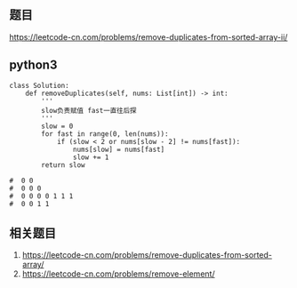 ## 题目
https://leetcode-cn.com/problems/remove-duplicates-from-sorted-array-ii/

## python3
```python3
class Solution:
    def removeDuplicates(self, nums: List[int]) -> int:
        '''
        slow负责赋值 fast一直往后探 
        '''
        slow = 0
        for fast in range(0, len(nums)):
            if (slow < 2 or nums[slow - 2] != nums[fast]):
                nums[slow] = nums[fast]
                slow += 1
        return slow

#  0 0
#  0 0 0 
#  0 0 0 0 1 1 1
#  0 0 1 1
```
## 相关题目
1. https://leetcode-cn.com/problems/remove-duplicates-from-sorted-array/
2. https://leetcode-cn.com/problems/remove-element/
